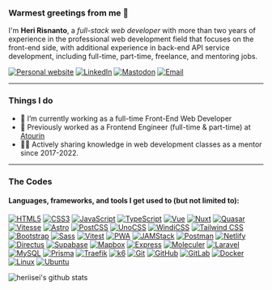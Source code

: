 ### Warmest greetings from me 👋

I'm **Heri Risnanto**, a *full-stack web developer* with more than two years of experience in the professional web development field that focuses on the front-end side, with additional experience in back-end API service development, including full-time, part-time, freelance, and mentoring jobs.

[![Personal website](https://img.shields.io/badge/-risnanto.web.id-black?style=flat&logo=InternetExplorer&logoColor=ffffff&link=https://risnanto.web.id/)](https://risnanto.web.id/)
[![LinkedIn](https://img.shields.io/badge/-heririsnanto-0A66C2?style=flat&logo=LinkedIn&logoColor=ffffff&link=https://www.linkedin.com/in/heririsnanto/)](https://www.linkedin.com/in/heririsnanto/)
[![Mastodon](https://img.shields.io/badge/-@rsnt-6364FF?style=flat&logo=Mastodon&logoColor=ffffff&link=https://mastodon.social/@rsnt/)](https://mastodon.social/@rsnt/)
[![Email](https://img.shields.io/badge/-heri.risnanto@gmail.com-EA4335?style=flat&logo=Gmail&logoColor=ffffff&link=mailto:heri.risnanto@gmail.com)](mailto:heri.risnanto@gmail.com)

---
### Things I do
- 🔭 I’m currently working as a full-time Front-End Web Developer
- 🧵 Previously worked as a Frontend Engineer (full-time & part-time) at [Atourin](https://atourin.com)
- 👨‍🏫 Actively sharing knowledge in web development classes as a mentor since 2017-2022.

---
### The Codes

#### Languages, frameworks, and tools I get used to (but not limited to):
[![HTML5](https://img.shields.io/badge/-HTML5-E34F26?style=for-the-badge&logo=HTML5&logoColor=ffffff)](https://developer.mozilla.org/en-US/docs/Web/Guide/HTML/HTML5)
[![CSS3](https://img.shields.io/badge/-CSS3-1572B6?style=for-the-badge&logo=CSS3&logoColor=ffffff)](https://developer.mozilla.org/en-US/docs/Web/CSS)
[![JavaScript](https://img.shields.io/badge/-JS-F7DF1E?style=for-the-badge&logo=JavaScript&logoColor=000000)](https://developer.mozilla.org/en-US/docs/Web/javascript)
[![TypeScript](https://img.shields.io/badge/-TS-3178C6?style=for-the-badge&logo=TypeScript&logoColor=ffffff)](https://www.typescriptlang.org/)
[![Vue](https://img.shields.io/badge/-Vue-4FC08D?style=for-the-badge&logo=Vue.js&logoColor=ffffff)](https://vuejs.org/)
[![Nuxt](https://img.shields.io/badge/-Nuxt-00DC82?style=for-the-badge&logo=Nuxt.js&logoColor=ffffff)](https://nuxtjs.org/)
[![Quasar](https://img.shields.io/badge/-Quasar-1976D2?style=for-the-badge&logo=Quasar&logoColor=ffffff)](https://quasar.dev/)
[![Vitesse](https://img.shields.io/badge/-Vitesse-F16728?style=for-the-badge&logo=Vitess&logoColor=ffffff)](https://github.com/antfu/vitesse)
[![Astro](https://img.shields.io/badge/-Astro-FF5D01?style=for-the-badge&logo=Astro&logoColor=ffffff)](https://astro.build/)
[![PostCSS](https://img.shields.io/badge/-PostCSS-DD3A0A?style=for-the-badge&logo=PostCSS&logoColor=ffffff)](https://postcss.org/)
[![UnoCSS](https://img.shields.io/badge/-UnoCSS-333333?style=for-the-badge&logo=UnoCSS&logoColor=ffffff)](https://github.com/antfu/unocss)
[![WindiCSS](https://img.shields.io/badge/-WindiCSS-48B0F1?style=for-the-badge&logo=WindiCSS&logoColor=ffffff)](https://windicss.org/)
[![Tailwind CSS](https://img.shields.io/badge/-Tailwind-06B6D4?style=for-the-badge&logo=TailwindCSS&logoColor=ffffff)](https://tailwindcss.com/)
[![Bootstrap](https://img.shields.io/badge/-Bootstrap-7952B3?style=for-the-badge&logo=Bootstrap&logoColor=ffffff)](https://getbootstrap.com/)
[![Sass](https://img.shields.io/badge/-Sass-CC6699?style=for-the-badge&logo=Sass&logoColor=ffffff)](https://sass-lang.com/)
[![Vitest](https://img.shields.io/badge/-Vitest-6E9F18?style=for-the-badge&logo=Vitest&logoColor=ffffff)](https://vitest.dev/)
[![PWA](https://img.shields.io/badge/-PWA-5A0FC8?style=for-the-badge&logo=PWA&logoColor=ffffff)](https://web.dev/what-are-pwas/)
[![JAMStack](https://img.shields.io/badge/-JAMStack-F0047F?style=for-the-badge&logo=JAMStack&logoColor=ffffff)](https://jamstack.org/)
[![Postman](https://img.shields.io/badge/-Postman-FF6C37?style=for-the-badge&logo=Postman&logoColor=ffffff)](https://www.postman.com/)
[![Netlify](https://img.shields.io/badge/-Netlify-00C7B7?style=for-the-badge&logo=Netlify&logoColor=ffffff)](https://netlify.com/)
[![Directus](https://img.shields.io/badge/-Directus-263238?style=for-the-badge&logo=Directus&logoColor=ffffff)](https://directus.io/)
[![Supabase](https://img.shields.io/badge/-Supabase-3ECF8E?style=for-the-badge&logo=Supabase&logoColor=ffffff)](https://supabase.com/)
[![Mapbox](https://img.shields.io/badge/-Mapbox-000000?style=for-the-badge&logo=Mapbox&logoColor=ffffff)](https://www.mapbox.com/)
[![Express](https://img.shields.io/badge/-Express-000000?style=for-the-badge&logo=Express&logoColor=ffffff)](https://expressjs.com/)
[![Moleculer](https://img.shields.io/badge/-Moleculer-3CAFCE?style=for-the-badge&logo=Moleculer&logoColor=ffffff)](https://moleculer.services/)
[![Laravel](https://img.shields.io/badge/-Laravel-FF2D20?style=for-the-badge&logo=Laravel&logoColor=ffffff)](https://laravel.com/)
[![MySQL](https://img.shields.io/badge/-MySQL-4479A1?style=for-the-badge&logo=MySQL&logoColor=ffffff)](https://www.mysql.com/)
[![Prisma](https://img.shields.io/badge/-Prisma-2D3748?style=for-the-badge&logo=Prisma&logoColor=ffffff)](https://www.prisma.io/)
[![Traefik](https://img.shields.io/badge/-Traefik-24A1C1?style=for-the-badge&logo=TraefikProxy&logoColor=ffffff)](https://traefik.io/)
[![k6](https://img.shields.io/badge/-k6-7D64FF?style=for-the-badge&logo=k6&logoColor=ffffff)](https://k6.io/)
[![Git](https://img.shields.io/badge/-Git-F05032?style=for-the-badge&logo=Git&logoColor=ffffff)](https://git-scm.com/)
[![GitHub](https://img.shields.io/badge/-GitHub-181717?style=for-the-badge&logo=GitHub&logoColor=ffffff)](https://github.com/)
[![GitLab](https://img.shields.io/badge/-GitLab-FC6D26?style=for-the-badge&logo=GitLab&logoColor=ffffff)](https://gitlab.com/)
[![Docker](https://img.shields.io/badge/-Docker-2496ED?style=for-the-badge&logo=Docker&logoColor=ffffff)](https://www.docker.com/)
[![Linux](https://img.shields.io/badge/-Linux-FCC624?style=for-the-badge&logo=Linux&logoColor=000000)](https://www.linux.org/)
[![Ubuntu](https://img.shields.io/badge/-Ubuntu-E95420?style=for-the-badge&logo=Ubuntu&logoColor=ffffff)](https://ubuntu.com/)

<img align="left" src="https://github-readme-stats.vercel.app/api?username=heriisei&show_icons=true&count_private=true&theme=apprentice" alt="heriisei's github stats" />

<!--
**heriisei/heriisei** is a ✨ _special_ ✨ repository because its `README.md` (this file) appears on your GitHub profile.

Here are some ideas to get you started:

- 🔭 I’m currently working on ...
- 🌱 I’m currently learning ...
- 👯 I’m looking to collaborate on ...
- 🤔 I’m looking for help with ...
- 💬 Ask me about ...
- 📫 How to reach me: ...
- 😄 Pronouns: ...
- ⚡ Fun fact: ...
-->
